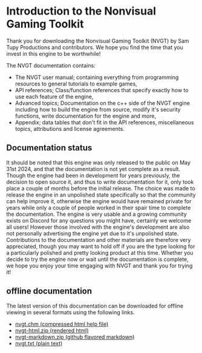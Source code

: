 # Introduction to the Nonvisual Gaming Toolkit
Thank you for downloading the Nonvisual Gaming Toolkit (NVGT) by Sam Tupy Productions and contributors. We hope you find the time that you invest in this engine to be worthwhile!

The NVGT documentation contains:
* The NVGT user manual; containing everything from programming resources to general tutorials to example games,
* API references; Class/function references that specify exactly how to use each feature of the engine,
* Advanced topics; Documentation on the c++ side of the NVGT engine including how to build the engine from source, modify it's security functions, write documentation for the engine and more,
* Appendix; data tables that don't fit in the API references, miscellaneous topics, attributions and license agreements.

## Documentation status
It should be noted that this engine was only released to the public on May 31st 2024, and that the documentation is not yet complete as a result. Though the engine had been in development for years previously, the decision to open source it, and thus to write documentation for it, only took place a couple of months before the initial release. The choice was made to release the engine in an unpolished state specifically so that the community can help improve it, otherwise the engine would have remained private for years while only a couple of people worked in their spair time to complete the documentation. The engine is very usable and a growing community exists on Discord for any questions you might have, certainly we welcome all users! However those involved with the engine's development are also not personally advertising the engine yet due to it's unpolished state. Contributions to the documentation and other materials are therefore very appreciated, though you may want to hold off if you are the type looking for a particularly polished and pretty looking product at this time. Whether you decide to try the engine now or wait until the documentation is complete, we hope you enjoy your time engaging with NVGT and thank you for trying it!

## offline documentation
The latest version of this documentation can be downloaded for offline viewing in several formats using the following links.
* [nvgt.chm (compressed html help file)](https://nvgt.gg/docs/nvgt.chm)
* [nvgt-html.zip (rendered html)](https://nvgt.gg/docs/nvgt-html.zip)
* [nvgt-markdown.zip (github flavored markdown)](https://nvgt.gg/docs/nvgt-markdown.zip)
* [nvgt.txt (plain text)](https://nvgt.gg/docs/nvgt.txt)

